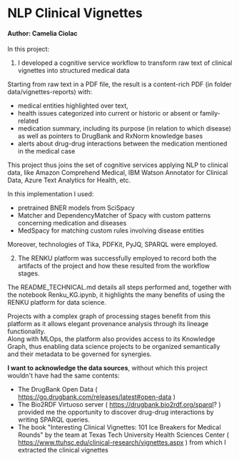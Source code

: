 # NLP Clinical Vignettes 

#### Author: Camelia Ciolac

In this project:

1. I developed a cognitive service workflow to transform raw text of clinical vignettes into structured medical data  

Starting from raw text in a PDF file, the result is a content-rich PDF (in folder data/vignettes-reports) with:  

- medical entities highlighted over text,   
- health issues categorized into current or historic or absent or family-related   
- medication summary, including its purpose (in relation to which disease) as well as pointers to DrugBank and RxNorm knowledge bases  
- alerts about drug-drug interactions between the medication mentioned in the medical case  

This project thus joins the set of cognitive services applying NLP to clinical data, like Amazon Comprehend Medical, IBM Watson Annotator for Clinical Data, Azure Text Analytics for Health, etc. 

In this implementation I used:  

- pretrained BNER models from SciSpacy
- Matcher and DependencyMatcher of Spacy with custom patterns concerning medication and diseases
- MedSpacy for matching custom rules involving disease entities

Moreover, technologies of Tika, PDFKit, PyJQ, SPARQL were employed.   



2. The RENKU platform was successfully employed to record both the artifacts of the project and how these resulted from the workflow stages.  

The README\_TECHNICAL.md details all steps performed and, together with the notebook Renku\_KG.ipynb, it highlights the many benefits of using the RENKU platform for data science.  

Projects with a complex graph of processing stages benefit from this platform as it allows elegant provenance analysis through its lineage functionality.  
Along with MLOps, the platform also provides access to its Knowledge Graph, thus enabling data science projects to be organized semantically and their metadata to be governed for synergies.




**I want to acknowledge the data sources**, without which this project wouldn't have had the same contents: 

* The DrugBank Open Data ( https://go.drugbank.com/releases/latest#open-data ) 
* The Bio2RDF Virtuoso server ( https://drugbank.bio2rdf.org/sparql? ) provided me the opportunity to discover drug-drug interactions by writing SPARQL queries. 
* The book "Interesting Clinical Vignettes: 101 Ice Breakers for Medical Rounds"  by the team at Texas Tech University Health Sciences Center ( https://www.ttuhsc.edu/clinical-research/vignettes.aspx )  from which I extracted the clinical vignettes



